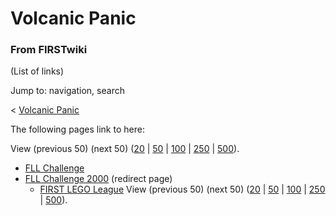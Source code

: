 # Volcanic Panic

### From FIRSTwiki

(List of links)

Jump to: navigation, search

&lt; [Volcanic Panic](/index.php?title=Volcanic_Panic&redirect=no "Volcanic
Panic" )  

The following pages link to here:

View (previous 50) (next 50)
([20](/index.php?title=Special:Whatlinkshere/Volcanic_Panic&limit=20&from=0
"Special:Whatlinkshere/Volcanic Panic" ) |
[50](/index.php?title=Special:Whatlinkshere/Volcanic_Panic&limit=50&from=0
"Special:Whatlinkshere/Volcanic Panic" ) |
[100](/index.php?title=Special:Whatlinkshere/Volcanic_Panic&limit=100&from=0
"Special:Whatlinkshere/Volcanic Panic" ) |
[250](/index.php?title=Special:Whatlinkshere/Volcanic_Panic&limit=250&from=0
"Special:Whatlinkshere/Volcanic Panic" ) |
[500](/index.php?title=Special:Whatlinkshere/Volcanic_Panic&limit=500&from=0
"Special:Whatlinkshere/Volcanic Panic" )).

  * [FLL Challenge](FLL_Challenge "FLL Challenge" )
  * [FLL Challenge 2000](/index.php?title=FLL_Challenge_2000&redirect=no "FLL Challenge 2000" ) (redirect page) 
    * [FIRST LEGO League](FIRST_LEGO_League "FIRST LEGO League" )
View (previous 50) (next 50)
([20](/index.php?title=Special:Whatlinkshere/Volcanic_Panic&limit=20&from=0
"Special:Whatlinkshere/Volcanic Panic" ) |
[50](/index.php?title=Special:Whatlinkshere/Volcanic_Panic&limit=50&from=0
"Special:Whatlinkshere/Volcanic Panic" ) |
[100](/index.php?title=Special:Whatlinkshere/Volcanic_Panic&limit=100&from=0
"Special:Whatlinkshere/Volcanic Panic" ) |
[250](/index.php?title=Special:Whatlinkshere/Volcanic_Panic&limit=250&from=0
"Special:Whatlinkshere/Volcanic Panic" ) |
[500](/index.php?title=Special:Whatlinkshere/Volcanic_Panic&limit=500&from=0
"Special:Whatlinkshere/Volcanic Panic" )).

